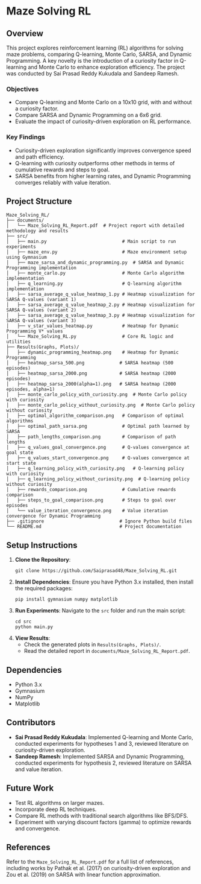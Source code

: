 # Maze Solving RL

## Overview
This project explores reinforcement learning (RL) algorithms for solving maze problems, comparing Q-learning, Monte Carlo, SARSA, and Dynamic Programming. A key novelty is the introduction of a curiosity factor in Q-learning and Monte Carlo to enhance exploration efficiency. The project was conducted by Sai Prasad Reddy Kukudala and Sandeep Ramesh.

### Objectives
- Compare Q-learning and Monte Carlo on a 10x10 grid, with and without a curiosity factor.
- Compare SARSA and Dynamic Programming on a 6x6 grid.
- Evaluate the impact of curiosity-driven exploration on RL performance.

### Key Findings
- Curiosity-driven exploration significantly improves convergence speed and path efficiency.
- Q-learning with curiosity outperforms other methods in terms of cumulative rewards and steps to goal.
- SARSA benefits from higher learning rates, and Dynamic Programming converges reliably with value iteration.

## Project Structure
```
Maze_Solving_RL/
├── documents/
│   └── Maze_Solving_RL_Report.pdf  # Project report with detailed methodology and results
├── src/
│   ├── main.py                            # Main script to run experiments
│   ├── maze_env.py                        # Maze environment setup using Gymnasium
│   ├── maze_sarsa_and_dynamic_programming.py  # SARSA and Dynamic Programming implementation
│   ├── monte_carlo.py                     # Monte Carlo algorithm implementation
│   ├── q_learning.py                      # Q-learning algorithm implementation
│   ├── sarsa_average_q_value_heatmap_1.py # Heatmap visualization for SARSA Q-values (variant 1)
│   ├── sarsa_average_q_value_heatmap_2.py # Heatmap visualization for SARSA Q-values (variant 2)
│   ├── sarsa_average_q_value_heatmap_3.py # Heatmap visualization for SARSA Q-values (variant 3)
│   ├── v_star_values_heatmap.py           # Heatmap for Dynamic Programming V* values
│   └── Maze_Solving_RL.py                 # Core RL logic and utilities
├── Results(Graphs, Plots)/
│   ├── dynamic_programming_heatmap.png    # Heatmap for Dynamic Programming
│   ├── heatmap_sarsa_500.png             # SARSA heatmap (500 episodes)
│   ├── heatmap_sarsa_2000.png            # SARSA heatmap (2000 episodes)
│   ├── heatmap_sarsa_2000(alpha=1).png   # SARSA heatmap (2000 episodes, alpha=1)
│   ├── monte_carlo_policy_with_curiosity.png  # Monte Carlo policy with curiosity
│   ├── monte_carlo_policy_without_curiosity.png  # Monte Carlo policy without curiosity
│   ├── optimal_algorithm_comparison.png   # Comparison of optimal algorithms
│   ├── optimal_path_sarsa.png             # Optimal path learned by SARSA
│   ├── path_lengths_comparison.png        # Comparison of path lengths
│   ├── q_values_goal_convergence.png      # Q-values convergence at goal state
│   ├── q_values_start_convergence.png     # Q-values convergence at start state
│   ├── q_learning_policy_with_curiosity.png   # Q-learning policy with curiosity
│   ├── q_learning_policy_without_curiosity.png  # Q-learning policy without curiosity
│   ├── rewards_comparison.png             # Cumulative rewards comparison
│   ├── steps_to_goal_comparison.png       # Steps to goal over episodes
│   └── value_iteration_convergence.png    # Value iteration convergence for Dynamic Programming
├── .gitignore                            # Ignore Python build files
└── README.md                             # Project documentation
```

## Setup Instructions
1. **Clone the Repository**:
   ```
   git clone https://github.com/Saiprasad48/Maze_Solving_RL.git
   ```
2. **Install Dependencies**:
   Ensure you have Python 3.x installed, then install the required packages:
   ```
   pip install gymnasium numpy matplotlib
   ```
3. **Run Experiments**:
   Navigate to the `src` folder and run the main script:
   ```
   cd src
   python main.py
   ```
4. **View Results**:
   - Check the generated plots in `Results(Graphs, Plots)/`.
   - Read the detailed report in `documents/Maze_Solving_RL_Report.pdf`.

## Dependencies
- Python 3.x
- Gymnasium
- NumPy
- Matplotlib

## Contributors
- **Sai Prasad Reddy Kukudala**: Implemented Q-learning and Monte Carlo, conducted experiments for hypotheses 1 and 3, reviewed literature on curiosity-driven exploration.
- **Sandeep Ramesh**: Implemented SARSA and Dynamic Programming, conducted experiments for hypothesis 2, reviewed literature on SARSA and value iteration.

## Future Work
- Test RL algorithms on larger mazes.
- Incorporate deep RL techniques.
- Compare RL methods with traditional search algorithms like BFS/DFS.
- Experiment with varying discount factors (gamma) to optimize rewards and convergence.

## References
Refer to the `Maze_Solving_RL_Report.pdf` for a full list of references, including works by Pathak et al. (2017) on curiosity-driven exploration and Zou et al. (2019) on SARSA with linear function approximation.